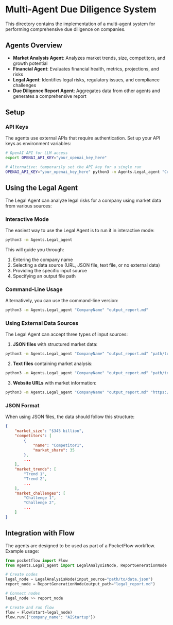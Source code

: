 # Multi-Agent Due Diligence System

This directory contains the implementation of a multi-agent system for performing comprehensive due diligence on companies.

## Agents Overview

- **Market Analysis Agent**: Analyzes market trends, size, competitors, and growth potential
- **Financial Agent**: Evaluates financial health, metrics, projections, and risks
- **Legal Agent**: Identifies legal risks, regulatory issues, and compliance challenges
- **Due Diligence Report Agent**: Aggregates data from other agents and generates a comprehensive report

## Setup

### API Keys

The agents use external APIs that require authentication. Set up your API keys as environment variables:

```bash
# OpenAI API for LLM access
export OPENAI_API_KEY="your_openai_key_here"

# Alternative: temporarily set the API key for a single run
OPENAI_API_KEY="your_openai_key_here" python3 -m Agents.Legal_agent "CompanyName" "output.md"
```

## Using the Legal Agent

The Legal Agent can analyze legal risks for a company using market data from various sources:

### Interactive Mode

The easiest way to use the Legal Agent is to run it in interactive mode:

```bash
python3 -m Agents.Legal_agent
```

This will guide you through:
1. Entering the company name
2. Selecting a data source (URL, JSON file, text file, or no external data)
3. Providing the specific input source
4. Specifying an output file path

### Command-Line Usage

Alternatively, you can use the command-line version:

```bash
python3 -m Agents.Legal_agent "CompanyName" "output_report.md"
```

### Using External Data Sources

The Legal Agent can accept three types of input sources:

1. **JSON files** with structured market data:

```bash
python3 -m Agents.Legal_agent "CompanyName" "output_report.md" "path/to/market_data.json"
```

2. **Text files** containing market analysis:

```bash
python3 -m Agents.Legal_agent "CompanyName" "output_report.md" "path/to/market_report.txt"
```

3. **Website URLs** with market information:

```bash
python3 -m Agents.Legal_agent "CompanyName" "output_report.md" "https://example.com/market-report"
```

### JSON Format

When using JSON files, the data should follow this structure:

```json
{
    "market_size": "$345 billion",
    "competitors": [
        {
            "name": "Competitor1",
            "market_share": 35
        },
        ...
    ],
    "market_trends": [
        "Trend 1",
        "Trend 2",
        ...
    ],
    "market_challenges": [
        "Challenge 1",
        "Challenge 2",
        ...
    ]
}
```

## Integration with Flow

The agents are designed to be used as part of a PocketFlow workflow. Example usage:

```python
from pocketflow import Flow
from Agents.Legal_agent import LegalAnalysisNode, ReportGenerationNode

# Create nodes
legal_node = LegalAnalysisNode(input_source="path/to/data.json")
report_node = ReportGenerationNode(output_path="legal_report.md")

# Connect nodes
legal_node >> report_node

# Create and run flow
flow = Flow(start=legal_node)
flow.run({"company_name": "AIStartup"})
```
